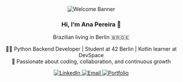 <p align="center">
  <img src="https://capsule-render.vercel.app/api?type=waving&color=0:6a11cb,100:2575fc&height=120&section=header&text=Welcome%20to%20My%20GitHub!&fontSize=40&fontColor=ffffff" alt="Welcome Banner" />
</p>

<h3 align="center">Hi, I’m Ana Pereira 👋</h3>
<p align="center">Brazilian living in Berlin 🇧🇷🇩🇪</p>

<p align="center">
  👩‍💻 Python Backend Developer | Student at 42 Berlin | Kotlin learner at DevSpace<br>
  🚀 Passionate about coding, collaboration, and continuous growth
</p>

<p align="center">
  <a href="https://www.linkedin.com/in/anapaulasantospereira/" target="_blank">
    <img src="https://img.shields.io/badge/LinkedIn-0077B5?style=for-the-badge&logo=linkedin&logoColor=white" alt="LinkedIn" />
  </a>
  <a href="mailto:ana.she.po@gmail.com" target="_blank">
    <img src="https://img.shields.io/badge/Email-D14836?style=for-the-badge&logo=gmail&logoColor=white" alt="Email" />
  </a>
  <a href="https://anapereira.pythonanywhere.com/" target="_blank">
    <img src="https://img.shields.io/badge/Portfolio-000000?style=for-the-badge&logo=github&logoColor=white" alt="Portfolio" />
  </a>
</p>



